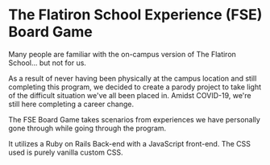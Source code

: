 # The Flatiron School Experience (FSE) Board Game

Many people are familiar with the on-campus version of The Flatiron School... but not for us.

As a result of never having been physically at the campus location and still completing this program, we decided to create a parody project to take light of the difficult situation we've all been placed in. Amidst COVID-19, we're still here completing a career change.

The FSE Board Game takes scenarios from experiences we have personally gone through while going through the program.

It utilizes a Ruby on Rails Back-end with a JavaScript front-end.
The CSS used is purely vanilla custom CSS. 